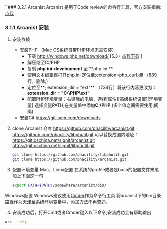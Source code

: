 ``### 3.2.1 Arcanist
Arcanist 是用于Code review的命令行工具，官方安装指南:[点我](https://secure.phabricator.com/book/phabricator/article/arcanist_quick_start/)



### 3.1.1 Arcanist 安装
1. 安装依赖
    - 安装PHP （Mac OS系统自带PHP环境无需安装）
        - 下载 http://windows.php.net/download/   [5.3+ [点我下载](http://windows.php.net/downloads/releases/php-5.6.30-nts-Win32-VC11-x86.zip) ]
        - 解压缩至C:/PHP
        - 复制 **php.ini-development** 至 **php.ini **
        - 使用文本编辑器打开php.ini 定位至;extension=php_curl.dll （889行，删除;）
        -  定位至**; extension_dir = "ext"** （734行）将该行内容更改为：
        **extension_dir = "C:\PHP\ext"**
        - 配置PHP环境变量：右键我的电脑，选择[属性][高级系统设置][环境变量] 选择变量PATH,在变量值中添加**C:\PHP** (多个值之间需要使用;间隔)
    - 安装Git https://git-scm.com/downloads
2. clone Arcanist 仓库
  https://github.com/phacility/arcanist.git
  https://github.com/phacility/libphutil.git
  可以替换成国内地址：
  https://git.oschina.net/signit/arcanist.git
  https://git.oschina.net/signit/libphutil.git  
    
    ```bash
    git clone https://github.com/phacility/libphutil.git
    git clone https://github.com/phacility/arcanist.git
    ```
3. 配置环境变量
Mac，Linux配置
在系统的profile或者是bash的配置文件末尾加上下面这一句

    ```bash
    export PATH=$PATH:/somewhere/arcanist/bin/
    ```
Windows配置
Windows建议使用[Cmder](https://github.com/cmderdev/cmder/releases/download/v1.3.2/cmder.7z)作为命令行工具
将arcanist下的bin目录路径作为天津至系统环境变量中，添加方法不再赘述。

4. 安装成功后，打开Cmd或者Cmder键入以下命令,安装成功会有帮助输出



```bash
arc --help
```








